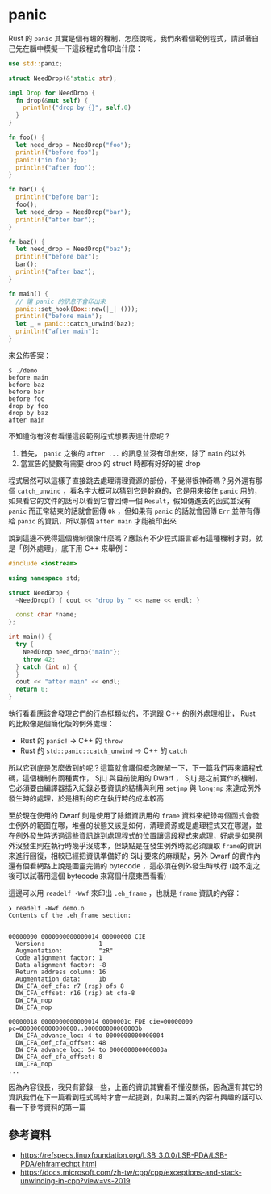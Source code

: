 panic
=====

Rust 的 `panic` 其實是個有趣的機制，怎麼說呢，我們來看個範例程式，請試著自己先在腦中模擬一下這段程式會印出什麼：

```rust
use std::panic;

struct NeedDrop(&'static str);

impl Drop for NeedDrop {
  fn drop(&mut self) {
    println!("drop by {}", self.0)
  }
}

fn foo() {
  let need_drop = NeedDrop("foo");
  println!("before foo");
  panic!("in foo");
  println!("after foo");
}

fn bar() {
  println!("before bar");
  foo();
  let need_drop = NeedDrop("bar");
  println!("after bar");
}

fn baz() {
  let need_drop = NeedDrop("baz");
  println!("before baz");
  bar();
  println!("after baz");
}

fn main() {
  // 讓 panic 的訊息不會印出來
  panic::set_hook(Box::new(|_| ()));
  println!("before main");
  let _ = panic::catch_unwind(baz);
  println!("after main");
}
```

來公佈答案：

```shell
$ ./demo
before main
before baz
before bar
before foo
drop by foo
drop by baz
after main
```

不知道你有沒有看懂這段範例程式想要表達什麼呢？

1. 首先， `panic` 之後的 `after ...` 的訊息並沒有印出來，除了 `main` 的以外
2. 當宣告的變數有需要 drop 的 struct 時都有好好的被 drop

程式居然可以這樣子直接跳去處理清理資源的部份，不覺得很神奇嗎？另外還有那個 `catch_unwind` ，看名字大概可以猜到它是幹麻的，它是用來接住 `panic` 用的，如果看它的文件的話可以看到它會回傳一個 `Result`，假如傳進去的函式並沒有 `panic` 而正常結束的話就會回傳 `Ok` ，但如果有 `panic` 的話就會回傳 `Err` 並帶有傳給 `panic` 的資訊，所以那個 `after main` 才能被印出來

說到這邊不覺得這個機制很像什麼嗎？應該有不少程式語言都有這種機制才對，就是「例外處理」，底下用 C++ 來舉例：

```cpp
#include <iostream>

using namespace std;

struct NeedDrop {
  ~NeedDrop() { cout << "drop by " << name << endl; }

  const char *name;
};

int main() {
  try {
    NeedDrop need_drop{"main"};
    throw 42;
  } catch (int n) {
  }
  cout << "after main" << endl;
  return 0;
}
```

執行看看應該會發現它們的行為挺類似的，不過跟 C++ 的例外處理相比， Rust 的比較像是個簡化版的例外處理：

- Rust 的 `panic!` -> C++ 的 `throw`
- Rust 的 `std::panic::catch_unwind` -> C++ 的 `catch`

所以它到底是怎麼做到的呢？這篇就會講個概念瞭解一下，下一篇我們再來讀程式碼，這個機制有兩種實作， SjLj 與目前使用的 Dwarf ， SjLj 是之前實作的機制，它必須要由編譯器插入紀錄必要資訊的結構與利用 `setjmp` 與 `longjmp` 來達成例外發生時的處理，於是相對的它在執行時的成本較高

至於現在使用的 Dwarf 則是使用了除錯資訊用的 `frame` 資料來紀錄每個函式會發生例外的範圍在哪，堆疊的狀態又該是如何，清理資源或是處理程式又在哪邊，並在例外發生時透過這些資訊跳到處理程式的位置讓這段程式來處理，好處是如果例外沒發生則在執行時幾乎沒成本，但缺點是在發生例外時就必須讀取 `frame`的資訊來進行回復，相較已經把資訊準備好的 SjLj 要來的麻煩點，另外 Dwarf 的實作內還有個看網路上說是圖靈完備的 bytecode ，這必須在例外發生時執行 (說不定之後可以試著用這個 bytecode 來寫個什麼東西看看)

這邊可以用 `readelf -Wwf` 來印出 `.eh_frame` ，也就是 `frame` 資訊的內容：

```shell
❯ readelf -Wwf demo.o
Contents of the .eh_frame section:


00000000 0000000000000014 00000000 CIE
  Version:               1
  Augmentation:          "zR"
  Code alignment factor: 1
  Data alignment factor: -8
  Return address column: 16
  Augmentation data:     1b
  DW_CFA_def_cfa: r7 (rsp) ofs 8
  DW_CFA_offset: r16 (rip) at cfa-8
  DW_CFA_nop
  DW_CFA_nop

00000018 0000000000000014 0000001c FDE cie=00000000 pc=0000000000000000..000000000000003b
  DW_CFA_advance_loc: 4 to 0000000000000004
  DW_CFA_def_cfa_offset: 48
  DW_CFA_advance_loc: 54 to 000000000000003a
  DW_CFA_def_cfa_offset: 8
  DW_CFA_nop
...
```

因為內容很長，我只有節錄一些，上面的資訊其實看不懂沒關係，因為還有其它的資訊我們在下一篇看到程式碼時才會一起提到，如果對上面的內容有興趣的話可以看一下參考資料的第一篇

參考資料
--------

- https://refspecs.linuxfoundation.org/LSB_3.0.0/LSB-PDA/LSB-PDA/ehframechpt.html
- https://docs.microsoft.com/zh-tw/cpp/cpp/exceptions-and-stack-unwinding-in-cpp?view=vs-2019
